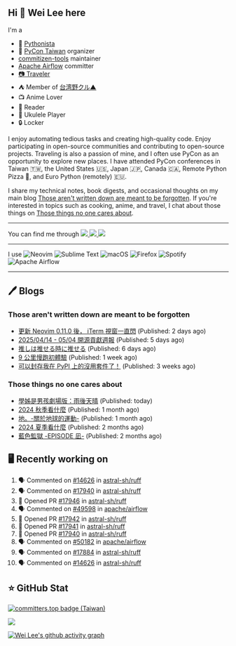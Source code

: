 ## Hi 👋 Wei Lee here

I'm a

* 🐍 [Pythonista](https://pycon-note.wei-lee.me/)
* 🐍 [PyCon Taiwan](https://tw.pycon.org/) organizer
* [commitizen-tools](https://github.com/commitizen-tools) maintainer
* [Apache Airflow](https://github.com/apache/airflow/) committer
* [📷 Traveler](https://travlog.wei-lee.me/)
* ⛺ Member of [台湾野クル▲](https://twitter.com/Taiwannokuru)
* 📺 Anime Lover
* 📖 Reader
* 🎵 Ukulele Player
* 🔒 Locker

I enjoy automating tedious tasks and creating high-quality code. Enjoy participating in open-source communities and contributing to open-source projects. Traveling is also a passion of mine, and I often use PyCon as an opportunity to explore new places. I have attended PyCon conferences in Taiwan 🇹🇼, the United States 🇺🇸, Japan 🇯🇵, Canada 🇨🇦, Remote Python Pizza 🍕, and Euro Python (remotely) 🇪🇺.

I share my technical notes, book digests, and occasional thoughts on my main blog [Those aren't written down are meant to be forgotten](https://blog.wei-lee.me/). If you're interested in topics such as cooking, anime, and travel, I chat about those things on [Those things no one cares about](https://travlog.wei-lee.me/).


---

<p align="left">
You can find me through
  <a href="https://in.linkedin.com/in/clleew" target="blank">
    <img src="https://img.shields.io/badge/LinkedIn-0077B5?style=for-the-badge&logo=linkedin&logoColor=white" />
  </a>
  <a href="https://twitter.com/clleew" target="blank">
    <img src="https://img.shields.io/badge/Twitter-1DA1F2?style=for-the-badge&logo=twitter&logoColor=white" />
  </a>
  <a href="https://github.com/Lee-W/" target="blank">
    <img src="https://img.shields.io/badge/GitHub-100000?style=for-the-badge&logo=github&logoColor=white" />
  </a>
</p>

---

I use ![Neovim](https://img.shields.io/badge/NeoVim-%2357A143.svg?&style=for-the-badge&logo=neovim&logoColor=white) ![Sublime Text](https://img.shields.io/badge/sublime_text-%23575757.svg?style=for-the-badge&logo=sublime-text&logoColor=important) ![macOS](https://img.shields.io/badge/mac%20os-000000?style=for-the-badge&logo=macos&logoColor=F0F0F0) ![Firefox](https://img.shields.io/badge/Firefox-FF7139?style=for-the-badge&logo=Firefox-Browser&logoColor=white) ![Spotify](https://img.shields.io/badge/Spotify-1ED760?style=for-the-badge&logo=spotify&logoColor=white) ![Apache Airflow](https://img.shields.io/badge/Apache%20Airflow-017CEE?style=for-the-badge&logo=Apache%20Airflow&logoColor=white)

---


## 🖊️ Blogs

### Those aren't written down are meant to be forgotten

* [更新 Neovim 0.11.0 後， iTerm 視窗一直閃](https://blog.wei-lee.me/posts/tech/2025/05/neovim-flashing-after-upgrading-to-0-11) (Published: 2 days ago)
* [2025/04/14 - 05/04 開源貢獻週報](https://blog.wei-lee.me/posts/tech/2025/05/2025-04-14-05-04-open-source-report) (Published: 5 days ago)
* [推しは推せる時に推せる](https://blog.wei-lee.me/posts/gossiping/2025/05/support-your-oshi-while-you-can) (Published: 6 days ago)
* [9 公里慢跑初體驗](https://blog.wei-lee.me/posts/gossiping/2025/05/first-9-km-run) (Published: 1 week ago)
* [可以封存我在 PyPI 上的沒用套件了！](https://blog.wei-lee.me/posts/tech/2025/04/i-can-archive-my-useless-package-on-pypi-now) (Published: 3 weeks ago)

### Those things no one cares about
 
 * [學姊是男孩劇場版：雨後天晴](https://travlog.wei-lee.me/posts/review/2025/12/senpai-wa-odokonoko-movie) (Published: today)
 * [2024 秋季看什麼](https://travlog.wei-lee.me/posts/review/2025/04/what-i-watched-in-2024-fall) (Published: 1 month ago)
 * [地。-關於地球的運動-](https://travlog.wei-lee.me/posts/review/2025/03/chi-on-the-movements-of-the-earth) (Published: 1 month ago)
 * [2024 夏季看什麼](https://travlog.wei-lee.me/posts/review/2025/02/what-i-watched-in-2024-summer) (Published: 2 months ago)
 * [藍色監獄 -EPISODE 凪-](https://travlog.wei-lee.me/posts/review/2025/02/blue-lock-episode-nagi) (Published: 2 months ago)

## 🖥️ Recently working on

1. 🗣 Commented on [#14626](https://github.com/astral-sh/ruff/issues/14626#issuecomment-2862817703) in [astral-sh/ruff](https://github.com/astral-sh/ruff)
2. 🗣 Commented on [#17940](https://github.com/astral-sh/ruff/pull/17940#issuecomment-2862770886) in [astral-sh/ruff](https://github.com/astral-sh/ruff)
3. 💪 Opened PR [#17946](https://github.com/astral-sh/ruff/pull/17946) in [astral-sh/ruff](https://github.com/astral-sh/ruff)
4. 🗣 Commented on [#49598](https://github.com/apache/airflow/issues/49598#issuecomment-2862747980) in [apache/airflow](https://github.com/apache/airflow)
5. 💪 Opened PR [#17942](https://github.com/astral-sh/ruff/pull/17942) in [astral-sh/ruff](https://github.com/astral-sh/ruff)
6. 💪 Opened PR [#17941](https://github.com/astral-sh/ruff/pull/17941) in [astral-sh/ruff](https://github.com/astral-sh/ruff)
7. 💪 Opened PR [#17940](https://github.com/astral-sh/ruff/pull/17940) in [astral-sh/ruff](https://github.com/astral-sh/ruff)
8. 🗣 Commented on [#50182](https://github.com/apache/airflow/pull/50182#issuecomment-2861121054) in [apache/airflow](https://github.com/apache/airflow)
9. 🗣 Commented on [#17884](https://github.com/astral-sh/ruff/pull/17884#issuecomment-2861108707) in [astral-sh/ruff](https://github.com/astral-sh/ruff)
10. 🗣 Commented on [#14626](https://github.com/astral-sh/ruff/issues/14626#issuecomment-2861034267) in [astral-sh/ruff](https://github.com/astral-sh/ruff)


## ⭐ GitHub Stat

[![committers.top badge (Taiwan)](https://user-badge.committers.top/taiwan_public/Lee-W.svg)](https://user-badge.committers.top/taiwan_public/Lee-W)

[![](https://github-readme-stats.vercel.app/api?username=Lee-W&show_icons=true&hide_title=true&cache_seconds=86400)](https://github.com/anuraghazra/github-readme-stats)

[![Wei Lee's github activity graph](https://github-readme-activity-graph.vercel.app/graph?username=Lee-W&theme=dracula)](https://github.com/ashutosh00710/github-readme-activity-graph)
